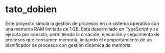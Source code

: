 # tato_dobien
Este proyecto simula la gestión de procesos en un sistema operativo con una memoria RAM limitada de 1 GB. Está desarrollado en TypeScript y se ejecuta por consola, permitiendo la creación, ejecución y seguimiento de procesos que consumen memoria, imitando el comportamiento de un planificador de procesos con gestión dinámica de memoria.

